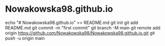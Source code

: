 # Nowakowska98.github.io
echo "# Nowakowska98.github.io" >> README.md
git init
git add README.md
git commit -m "first commit"
git branch -M main
git remote add origin https://github.com/Nowakowska98/Nowakowska98.github.io.git
git push -u origin main
